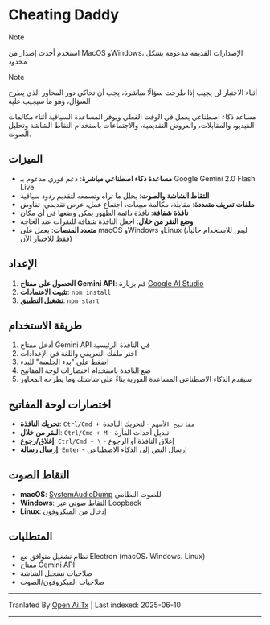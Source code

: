 # Cheating Daddy

> [!NOTE]  
> استخدم أحدث إصدار من MacOS وWindows، الإصدارات القديمة مدعومة بشكل محدود

> [!NOTE]  
> أثناء الاختبار لن يجيب إذا طرحت سؤالًا مباشرة، يجب أن تحاكي دور المحاور الذي يطرح السؤال، وهو ما سيجيب عليه

مساعد ذكاء اصطناعي يعمل في الوقت الفعلي ويوفر المساعدة السياقية أثناء مكالمات الفيديو، والمقابلات، والعروض التقديمية، والاجتماعات باستخدام التقاط الشاشة وتحليل الصوت.

## الميزات

- **مساعدة ذكاء اصطناعي مباشرة**: دعم فوري مدعوم بـ Google Gemini 2.0 Flash Live
- **التقاط الشاشة والصوت**: يحلل ما تراه وتسمعه لتقديم ردود سياقية
- **ملفات تعريف متعددة**: مقابلة، مكالمة مبيعات، اجتماع عمل، عرض تقديمي، تفاوض
- **نافذة شفافة**: نافذة دائمة الظهور يمكن وضعها في أي مكان
- **وضع النقر من خلال**: اجعل النافذة شفافة للنقرات عند الحاجة
- **متعدد المنصات**: يعمل على macOS وWindows وLinux (ليس للاستخدام حالياً، فقط للاختبار الآن)

## الإعداد

1. **الحصول على مفتاح Gemini API**: قم بزيارة [Google AI Studio](https://aistudio.google.com/apikey)
2. **تثبيت الاعتمادات**: `npm install`
3. **تشغيل التطبيق**: `npm start`

## طريقة الاستخدام

1. أدخل مفتاح Gemini API في النافذة الرئيسية
2. اختر ملفك التعريفي واللغة في الإعدادات
3. اضغط على "بدء الجلسة" للبدء
4. ضع النافذة باستخدام اختصارات لوحة المفاتيح
5. سيقدم الذكاء الاصطناعي المساعدة الفورية بناءً على شاشتك وما يطرحه المحاور

## اختصارات لوحة المفاتيح

- **تحريك النافذة**: `Ctrl/Cmd + مفاتيح الأسهم` - لتحريك النافذة
- **النقر من خلال**: `Ctrl/Cmd + M` - تبديل أحداث الفأرة
- **إغلاق/رجوع**: `Ctrl/Cmd + \` - إغلاق النافذة أو الرجوع
- **إرسال رسالة**: `Enter` - إرسال النص إلى الذكاء الاصطناعي

## التقاط الصوت

- **macOS**: [SystemAudioDump](https://github.com/Mohammed-Yasin-Mulla/Sound) للصوت النظامي
- **Windows**: التقاط صوتي عبر Loopback
- **Linux**: إدخال من الميكروفون

## المتطلبات

- نظام تشغيل متوافق مع Electron (macOS، Windows، Linux)
- مفتاح Gemini API
- صلاحيات تسجيل الشاشة
- صلاحيات الميكروفون/الصوت

---

Tranlated By [Open Ai Tx](https://github.com/OpenAiTx/OpenAiTx) | Last indexed: 2025-06-10

---